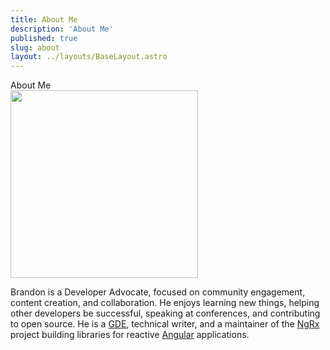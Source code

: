 ```yaml
---
title: About Me
description: 'About Me'
published: true
slug: about
layout: ../layouts/BaseLayout.astro
---
```


<div class="">

<div class="text-2xl py-4">
  About Me
</div>

<div class="flex justify-center">
  <img src="/assets/images/brandonroberts.jpg" width="300" height="300"/>
</div>

<p class="bio">
  Brandon is a Developer Advocate, focused on community engagement, content creation, and collaboration. He enjoys learning new things, helping other developers be successful, speaking at conferences, and contributing to open source. He is a <a target="_blank" href="https://google-developers.appspot.com/community/experts/directory/profile/profile-brandon_roberts">GDE</a>, technical writer, and a maintainer of the <a href="https://ngrx.io" target="_blank">NgRx</a> project building libraries for reactive <a href="https://angular.io" target="_blank">Angular</a> applications.
</p>

</div>
